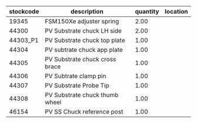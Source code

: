 |stockcode|description|quantity|location|
|---------|-----------|--------|--------|
|19345|FSM150Xe adjuster spring|2.00||
|44300|PV Substrate chuck LH side|2.00||
|44303_P1|PV Substrate chuck top plate|1.00||
|44304|PV subtrate chuck app plate|1.00||
|44305|PV Substrate chuck cross brace|1.00||
|44306|PV Subtrate clamp pin|1.00||
|44307|PV Substrate Probe Tip|1.00||
|44308|PV Substrate chuck thumb wheel|1.00||
|46154|PV SS Chuck reference post|1.00||
